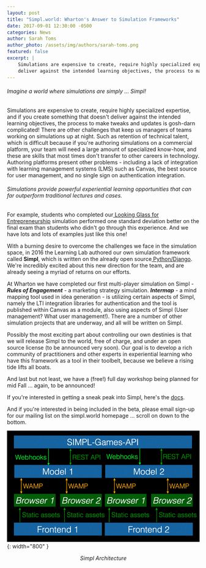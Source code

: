 ```yaml
---
layout: post
title: "Simpl.world: Wharton's Answer to Simulation Frameworks"
date: 2017-09-01 12:30:00 -0500
categories: News
author: Sarah Toms
author_photo: /assets/img/authors/sarah-toms.png
featured: false
excerpt: |
    Simulations are expensive to create, require highly specialized expertise, and if you create something that doesn't 
    deliver against the intended learning objectives, the process to make tweaks and updates is gosh-darn complicated!
---
```


###### Imagine a world where simulations are simply ... Simpl!

Simulations are expensive to create, require highly specialized expertise, and if you create something that doesn't 
deliver against the intended learning objectives, the process to make tweaks and updates is gosh-darn complicated! 
There are other challenges that keep us managers of teams working on simulations up at night. Such as retention of 
technical talent, which is difficult because if you're authoring simulations on a commercial platform, your team will 
need a large amount of specialized know-how, and these are skills that most times don't transfer to other careers in technology. 
Authoring platforms present other problems - including a lack of integration with learning management systems (LMS) such as Canvas, 
the best source for user management, and no single sign on authentication integration.

###### Simulations provide powerful experiential learning opportunities that can far outperform traditional lectures and cases.

For example, students who completed our[ Looking Glass for Entrepreneurship](http://simulations.wharton.upenn.edu/looking-glass/) 
simulation performed one standard deviation better on the final exam than students who didn't go through this experience. And we have lots and lots of examples just like this one!

With a burning desire to overcome the challenges we face in the simulation space, in 2016 the Learning Lab authored our 
own simulation framework called **Simpl**, which is written on the already open source[ Python/Django](https://www.djangoproject.com/). 
We're incredibly excited about this new direction for the team, and are already seeing a myriad of returns on our efforts.

At Wharton we have completed our first multi-player simulation on Simpl - **_Rules of Engagement_** - a marketing strategy 
simulation. **_Intermap_** - a mind mapping tool used in idea generation - is utilizing certain aspects of Simpl, namely the LTI 
integration libraries for authentication and the tool is published within Canvas as a module, also using aspects of Simpl (User management? 
What user management!). There are a number of other simulation projects that are underway, and all will be written on Simpl.

Possibly the most exciting part about controlling our own destinies is that we will release Simpl to the world, free of charge, 
and under an open source license (to be announced very soon). Our goal is to develop a rich community of practitioners 
and other experts in experiential learning who have this framework as a tool in their toolbelt, because we believe a rising tide lifts all boats.

And last but not least, we have a (free!) full day workshop being planned for mid Fall … again, to be announced!

If you're interested in getting a sneak peak into Simpl, here's the [docs](https://simpl.world/docs/).

And if you're interested in being included in the beta, please email sign-up for our mailing list on the simpl.world homepage … scroll on down to the bottom.

![image alt text](/assets/img/blog/whartons-answer-simulation-frameworks/image_0.png){: width="800" }

*<center>Simpl Architecture</center>*
